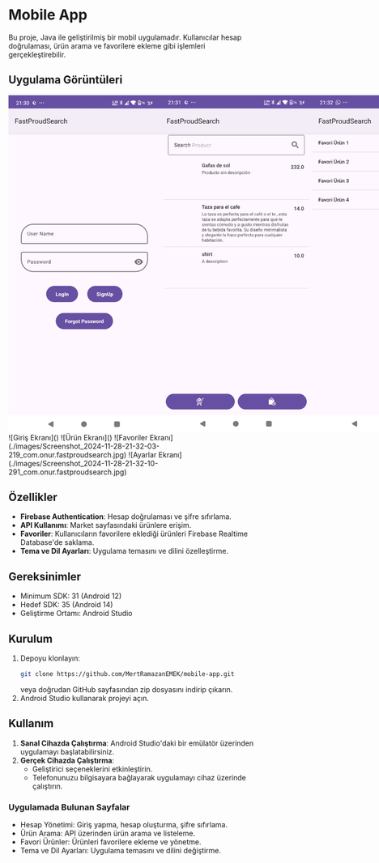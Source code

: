# Mobile App

Bu proje, Java ile geliştirilmiş bir mobil uygulamadır. Kullanıcılar hesap doğrulaması, ürün arama ve favorilere ekleme gibi işlemleri gerçekleştirebilir.

## Uygulama Görüntüleri
<div style="display: flex; justify-content: space-around;">
    <img src="./images/Giris_Ekrani.jpg" width="300" alt="Giriş Ekranı">
    <img src="./images/Urunler_Ekrani.jpg" width="300" alt="Ürün Arama Ekranı">
    <img src="./images/Favoriler_Ekrani.jpg" width="300" alt="Favoriler Ekranı">
    <img src="./images/Ayarlar_Ekrani.jpg" width="300" alt="Ayarlar Ekranı">
</div>
![Giriş Ekranı]() ![Ürün Ekranı]() ![Favoriler Ekranı](./images/Screenshot_2024-11-28-21-32-03-219_com.onur.fastproudsearch.jpg) ![Ayarlar Ekranı](./images/Screenshot_2024-11-28-21-32-10-291_com.onur.fastproudsearch.jpg)

## Özellikler

- **Firebase Authentication**: Hesap doğrulaması ve şifre sıfırlama.
- **API Kullanımı**: Market sayfasındaki ürünlere erişim.
- **Favoriler**: Kullanıcıların favorilere eklediği ürünleri Firebase Realtime Database'de saklama.
- **Tema ve Dil Ayarları**: Uygulama temasını ve dilini özelleştirme.

## Gereksinimler

- Minimum SDK: 31 (Android 12)
- Hedef SDK: 35 (Android 14)
- Geliştirme Ortamı: Android Studio

## Kurulum

1. Depoyu klonlayın:
    ```bash
    git clone https://github.com/MertRamazanEMEK/mobile-app.git
    ```
    veya doğrudan GitHub sayfasından zip dosyasını indirip çıkarın.
2. Android Studio kullanarak projeyi açın.

## Kullanım

1. **Sanal Cihazda Çalıştırma**: Android Studio'daki bir emülatör üzerinden uygulamayı başlatabilirsiniz.
2. **Gerçek Cihazda Çalıştırma**:
    - Geliştirici seçeneklerini etkinleştirin.
    - Telefonunuzu bilgisayara bağlayarak uygulamayı cihaz üzerinde çalıştırın.

### Uygulamada Bulunan Sayfalar

- Hesap Yönetimi: Giriş yapma, hesap oluşturma, şifre sıfırlama.
- Ürün Arama: API üzerinden ürün arama ve listeleme.
- Favori Ürünler: Ürünleri favorilere ekleme ve yönetme.
- Tema ve Dil Ayarları: Uygulama temasını ve dilini değiştirme.
